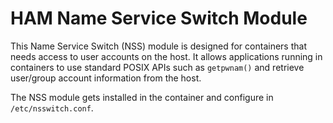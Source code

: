 # HAM Name Service Switch Module

This Name Service Switch (NSS) module is designed for containers that needs access to user accounts
on the host. It allows applications running in containers to use standard POSIX
APIs such as `getpwnam()` and retrieve user/group account information from the
host.

The NSS module gets installed in the container and configure in
`/etc/nsswitch.conf`.